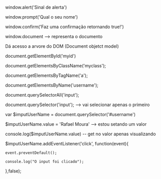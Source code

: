 window.alert('Sinal de alerta')

window.prompt('Qual o seu nome')

window.confirm('Faz uma confirmação retornando true!')


window.document --> representa o documento 

Dá acesso a arvore do DOM (Document objetct model)


document.getElementById('myid')

document.getElementsByClassName('myclass');

document.getElementsByTagName('a');

document.getElementsByName('username');

document.querySelectorAll('input');

document.querySelector('input'); --> vai selecionar apenas o primeiro


var $imputUserName = document.querySelector('#username')


$imputUserName.value = 'Rafael Moura' --> estou setando um valor


console.log($imputUserName.value) -- get no valor apenas visualizando

$imputUserName.addEventListener('click', function(event){
	
	event.preventDefault();

	console.log("O input foi clicado");

},false);

